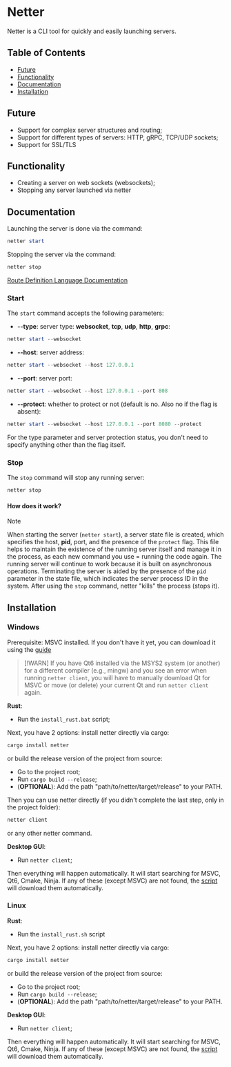 # Netter

Netter is a CLI tool for quickly and easily launching servers.

## Table of Contents

* [Future](#future)
* [Functionality](#functionality)
* [Documentation](#documentation)
* [Installation](#installation)

## Future

* Support for complex server structures and routing;
* Support for different types of servers: HTTP, gRPC, TCP/UDP sockets;
* Support for SSL/TLS

## Functionality

* Creating a server on web sockets (websockets);
* Stopping any server launched via netter

## Documentation

Launching the server is done via the command:

``` powershell
netter start
```

Stopping the server via the command:

```powershell
netter stop
```

[Route Definition Language Documentation](RDL_DOCUMENTATION_en.md) <!-- Assuming the RDL doc will also be translated -->

### Start

The `start` command accepts the following parameters:

* **--type**: server type: **websocket**, **tcp**, **udp**, **http**, **grpc**:

``` powershell
netter start --websocket
```

* **--host**: server address:

``` powershell
netter start --websocket --host 127.0.0.1
```

* **--port**: server port:

``` powershell
netter start --websocket --host 127.0.0.1 --port 808
```

* **--protect**: whether to protect or not (default is no. Also no if the flag is absent):

```powershell
netter start --websocket --host 127.0.0.1 --port 8080 --protect
```

For the type parameter and server protection status, you don't need to specify anything other than the flag itself.

### Stop

The `stop` command will stop any running server:

```powershell
netter stop
```

#### How does it work?

> [!NOTE]
> When starting the server (`netter start`), a server state file is created, which specifies the host, **pid**, port, and the presence of the `protect` flag. This file helps to maintain the existence of the running server itself and manage it in the process, as each new command you use = running the code again. The running server will continue to work because it is built on asynchronous operations.
> Terminating the server is aided by the presence of the `pid` parameter in the state file, which indicates the server process ID in the system. After using the `stop` command, netter "kills" the process (stops it).

## Installation

### Windows

Prerequisite: MSVC installed. If you don't have it yet, you can download it using the [guide](https://learn.microsoft.com/en-us/cpp/build/vscpp-step-0-installation?view=msvc-170)

> [!WARN]
> If you have Qt6 installed via the MSYS2 system (or another) for a different compiler (e.g., mingw) and you see an error when running `netter client`, you will have to manually download Qt for MSVC or move (or delete) your current Qt and run `netter client` again.

**Rust**:

* Run the `install_rust.bat` script;

Next, you have 2 options: install netter directly via cargo:

```powershell
cargo install netter
```

or build the release version of the project from source:

* Go to the project root;
* Run `cargo build --release`;
* (**OPTIONAL**): Add the path "path/to/netter/target/release" to your PATH.

Then you can use netter directly (if you didn't complete the last step, only in the project folder):

```powershell
netter client
```

or any other netter command.

**Desktop GUI**:

* Run `netter client`;

Then everything will happen automatically. It will start searching for MSVC, Qt6, Cmake, Ninja. If any of these (except MSVC) are not found, the [script](setup_dependencies.py) will download them automatically.

### Linux

**Rust**:

* Run the `install_rust.sh` script

Next, you have 2 options: install netter directly via cargo:

```powershell
cargo install netter
```

or build the release version of the project from source:

* Go to the project root;
* Run `cargo build --release`;
* (**OPTIONAL**): Add the path "path/to/netter/target/release" to your PATH.

**Desktop GUI**:

* Run `netter client`;

Then everything will happen automatically. It will start searching for MSVC, Qt6, Cmake, Ninja. If any of these (except MSVC) are not found, the [script](setup_dependencies.py) will download them automatically.
